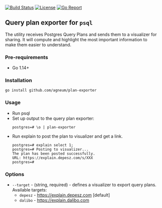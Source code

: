 [![Build Status](https://github.com/agneum/plan-exporter/workflows/build/badge.svg)](https://github.com/agneum/plan-exporter/actions)
[![License](https://img.shields.io/github/license/agneum/plan-exporter)](/LICENSE)
[![Go Report](https://goreportcard.com/badge/github.com/agneum/plan-exporter)](https://goreportcard.com/badge/github.com/agneum/plan-exporter)

## Query plan exporter for `psql`

The utility receives Postgres Query Plans and sends them to a visualizer for sharing. 
It will compute and highlight the most important information to make them easier to understand.

### Pre-requirements

- Go 1.14+

### Installation

``` 
go install github.com/agneum/plan-exporter
```

### Usage  

* Run psql
* Set up output to the query plan exporter:
    ```
    postgres=# \o | plan-exporter
    ```
* Run explain to post the plan to visualizer and get a link.
    ```
    postgres=# explain select 1;
    postgres=# Posting to visualizer...
    The plan has been posted successfully.
    URL: https://explain.depesz.com/s/XXX
    postgres=#
    ```
  
### Options

- `--target` - (string, required) - defines a visualizer to export query plans. 
  Available targets:
  - `depesz` - https://explain.depesz.com [default]
  - `dalibo` - https://explain.dalibo.com


